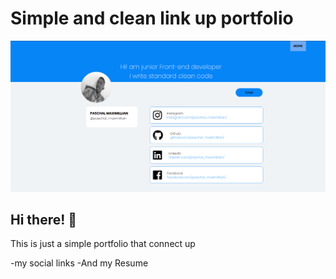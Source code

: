 # Simple and clean link up portfolio

![Design preview for Simple and clean link up portfolio](./Img/Theme.png)

## Hi there! 👋

This is just a simple portfolio that connect up 

-my social links
-And my Resume

